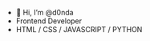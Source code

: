 - 👋 Hi, I’m @d0nda
- Frontend Developer
- HTML / CSS / JAVASCRIPT / PYTHON

<!---
d0nda/d0nda is a ✨ special ✨ repository because its `README.md` (this file) appears on your GitHub profile.
You can click the Preview link to take a look at your changes.
--->
